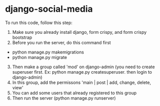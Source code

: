 # django-social-media
To run this code, follow this step:
1. Make sure you already install django, form crispy, and form crispy bootstrap
2. Before you run the server, do this command first
  - python manage.py makemigrations
  - python manage.py migrate
3. Then make a group called 'mod' on django-admin (you need to create superuser first. Ex: python manage.py createsuperuser. then login to django-admin)
4. In this group, add the permissons 'main | post | add, change, delete, view'
5. You can add some users that already registered to this group 
6. Then run the server (python manage.py runserver)
